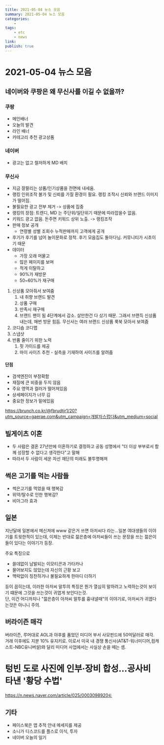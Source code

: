 ```yaml
---
title: 2021-05-04 뉴스 모음
summary: 2021-05-04 뉴스 모음
categories:
    - 
tags:
    - etc
    - news
link: 
publish: true
---
```


# 2021-05-04 뉴스 모음

## 네이버와 쿠팡은 왜 무신사를 이길 수 없을까?

### 쿠팡

- 메인배너
- 오늘의 발견
- 라인 배너
- 카테고리 추천 광고상품

### 네이버

- 광고는 없고 철저하게 MD 배치

### 무신사

- 지금 잘팔리는 상품/인기상품을 전면에 내세움.
- 랭킹 인위조작 불가 및 신뢰를 가질 환경이 필요. 랭킹 조작시 신뢰와 브랜드 이미지가 떨어짐.
- 불필요한 광고 전부 제거 -> 상품에 집중
- 랭킹의 장점: 트렌디, MD 는 주단위/일단위기 때문에 따라잡을수 없음.
- 키워드 광고 없음. 돈주면 키워드 상위 노출. -> 랭킹조작
- 판매 정보 공개
  - 연령별 성별 조회수 누적판매까지 고객에게 공개
- 후기가 후기를 넘어 놀이문화로 정착. 후기 모음집도 돌아다님. 커뮤니티가 시초이기 때문
- 데이터
  - 가장 오래 머물고
  - 많은 페이지를 보며
  - 적게 이탈하고
  - 90%가 재방문
  - 50~60%가 재구매

1) 신상품 모아줘서 보여줌
   1) 내 취향 브랜드 발견
   2) 상품 구매
   3) 만족시 재구매
   4) 브랜드 팬이 됨
4단계에서 감소. 살만한건 다 샀기 때문. 그래서 브랜득 신상품 내는데, 매번 방문 힘듬.
무신사는 여러 브랜드 신상품 룩북 모아서 보여줌
2) 코디숍 코디맵
3) 스냅샷
4) 반품 줄이기 위한 노력
   1) 핏 가이드를 제공
   2) 마이 사이즈 추천 - 실측을 기재하여 사이즈를 알려줌

#### 단점

- 검색엔진이 부정확함
- 재질에 큰 비중을 두지 않음
- 주요 영역과 컬러가 떨어져있음
- 상세페이지가 너무 김
- 중요한 정보가 밑에있음

<https://brunch.co.kr/@fbrudtjr1/20?utm_source=gaerae.com&utm_campaign=개발자스럽다&utm_medium=social>

## 빌게이츠 이혼

- 두 사람은 결혼 27년만에 이혼하기로 결정하고 공동 성명에서 "더 이상 부부로서 함께 성장할 수 없다고 생각한다"고 말해
- 따라서 두 사람이 세운 자선 재단의 미래도 불투명해져

## 썩은 고기를 먹는 사람들

- 썩은고기를 먹었을 때 행복감
- 위약/탈수로 인한 행복감?
- 비아그라 효과

## 일본

지난달에 일본에서 메신져에 www 같은거 쓰면 아저씨다 라는...일본 여대생들의 이야기를 트윗한적이 있는데, 이제는 반대로 젊은층에 아저씨들이 쓰는 문장을 쓰는 젊은이들이 있다는 이야기가 등장.

주요 특징으로

- 쓸데없이 남발되는 이모티콘과 가타카나
- 물어보지도 않았는데 자신의 근황 보고
- 맥락없이 칭찬하거나 불필요하게 한마디 더하기

등이 꼽히는데, 이러한 아저씨 말투의 특징은 뭔가 열심히 말하려고 노력하는것이 보이기 떄문에 그것을 쓰는것이 귀엽게 보인다는것.  
단, 이건 어디까지나 "젊은층이 아저씨 말투를 흉내낼때"의 이야기로, 아저씨가 귀엽다는것은 아니니 주의.

## 버라이즌 매각

버라이즌, 루머대로 AOL과 야후를 품었던 미디어 부서 사모펀드에 50억달러로 매각. 거래 이후에도 지분 10% 유지키로. 이로서 미국 내 경쟁 통신사(AT&T-워너미디어,컴캐스트-NBC유니버설)와 달리 미디어 사업에서는 사실상 손을 떼는 셈.

# 텅빈 도로 사진에 인부·장비 합성…공사비 타낸 '황당 수법'

<https://n.news.naver.com/article/025/0003098920ㅌ>

## 기타

- 페이스북은 앱 추적 안내 메세지를 제공
- 소니가 디스코드를 플스로 이식, 투자
- 네이버 오늘의 일기
